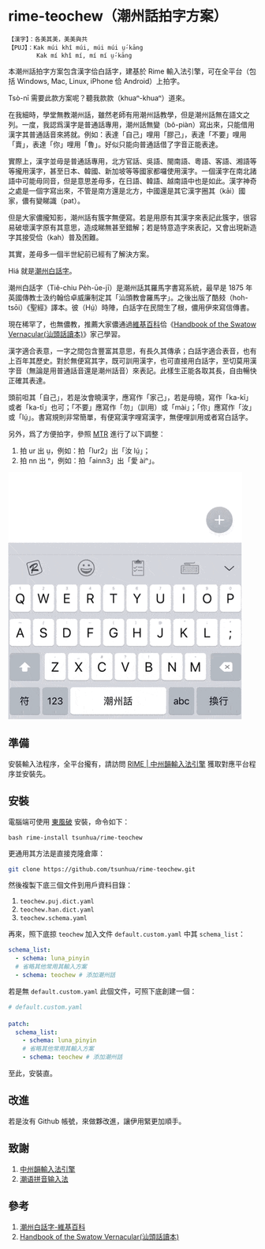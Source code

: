 # rime-teochew（潮州話拍字方案）

```
【漢字】：各美其美，美美與共
【PUJ】：Kak múi khî múi, múi múi ṳ́-kāng
        Kak mí khî mí, mí mí ṳ́-kāng
```

本潮州話拍字方案包含漢字佮白話字，建基於 Rime 輸入法引擎，可在全平台（包括 Windows, Mac, Linux, iPhone 佮 Android）上拍字。

Tsò-nī 需要此款方案呢？聽我款款（khuaⁿ-khuaⁿ）道來。

在我細時，學堂無教潮州話，雖然老師有用潮州話教學，但是潮州話無在語文之列。一度，我認爲漢字是普通話專用，潮州話無變（bô-piàn）寫出來，只能借用漢字其普通話音來將就。例如：表達「自己」哩用「膠己」，表達「不要」哩用「賣」，表達「你」哩用「魯」。好似只能向普通話借了字音正能表達。

實際上，漢字並毋是普通話專用，北方官話、吳語、閩南語、粵語、客語、湘語等等攏用漢字，甚至日本、韓國、新加坡等等國家都囉使用漢字。一個漢字在南北諸語中可能毋同音，但是意思差毋多，在日語、韓語、越南語中也是如此。漢字神奇之處是一個字寫出來，不管是南方還是北方，中國還是其它漢字圈其（kāi）國家，儂有變睇識（pat）。

但是大家儂攏知影，潮州話有簇字無便寫。若是用原有其漢字來表記此簇字，很容易破壞漢字原有其意思，造成睇無甚至錯解；若是特意造字來表記，又會出現新造字其接受佮（kah）普及困難。

其實，差毋多一個半世紀前已經有了解決方案。

Hiá 就是[潮州白話字](https://zh.wikipedia.org/wiki/%E6%BD%AE%E5%B7%9E%E7%99%BD%E8%A9%B1%E5%AD%97)。

潮州白話字（Tiê-chiu Pe̍h-ūe-jī）是潮州話其羅馬字書寫系統，最早是 1875 年英國傳教士汲约翰佮卓威廉制定其「汕頭教會羅馬字」。之後出版了酷㩼（hoh-tsōi）《聖經》譯本。彼（Hṳ́）時陣，白話字在民間生了根，儂用伊來寫信傳書。

現在稀罕了，也無儂教，推薦大家儂通過[維基百科](https://zh.wikipedia.org/wiki/%E6%BD%AE%E5%B7%9E%E7%99%BD%E8%A9%B1%E5%AD%97)佮《[Handbook of the Swatow Vernacular(汕頭話讀本)](https://hokkien-writing.github.io/swatowbook/main/)》家己學習。

漢字適合表意，一字之間包含豐富其意思，有長久其傳承；白話字適合表音，也有上百年其歷史。對於無便寫其字，既可訓用漢字，也可直接用白話字，至切莫用漢字音（無論是用普通話音還是潮州話音）來表記。此樣生正能各取其長，自由暢快正確其表達。

頭前呾其「自己」，若是汝會曉漢字，應寫作「家己」，若是毋曉，寫作「ka-kī」或者「ka-tī」也可；「不要」應寫作「勿」（訓用）或「mài」；「你」應寫作「汝」或「lṳ́」。書寫規則非常簡單，有便寫漢字哩寫漢字，無便哩訓用或者寫白話字。

另外，爲了方便拍字，參照 [MTR](http://tappcdn.resources.teochew.pw/files/20170114001.pdf) 進行了以下調整：

1. 拍 ur 出 ṳ，例如：拍「lur2」出「汝 lṳ́」；
2. 拍 nn 出 ⁿ，例如：拍「ainn3」出「愛 àiⁿ」。

![有閒來食茶](img/u-oinn-lai-chiah-te.GIF)

## 準備

安裝輸入法程序，全平台攏有，請訪問 [RIME | 中州韻輸入法引擎](https://rime.im/download/) 獲取對應平台程序並安裝先。

## 安裝

電腦端可使用 [東風破](https://github.com/rime/plum) 安裝，命令如下：

``` shell
bash rime-install tsunhua/rime-teochew
```

更通用其方法是直接克隆倉庫：

```bash
git clone https://github.com/tsunhua/rime-teochew.git
```

然後複製下底三個文件到用戶資料目錄：

1. `teochew.puj.dict.yaml`
2. `teochew.han.dict.yaml`
3. `teochew.schema.yaml` 

再來，照下底掠 `teochew` 加入文件 `default.custom.yaml` 中其 `schema_list`：

``` yaml
schema_list:
  - schema: luna_pinyin
  # 省略其他常用其輸入方案
  - schema: teochew # 添加潮州話
```

若是無 `default.custom.yaml` 此個文件，可照下底創建一個：

```yaml
# default.custom.yaml

patch:
  schema_list:
    - schema: luna_pinyin
    # 省略其他常用其輸入方案
    - schema: teochew # 添加潮州話
```

至此，安裝直。

## 改進

若是汝有 Github 帳號，來做夥改進，讓伊用緊更加順手。

## 致謝

1. [中州韻輸入法引擎](https://rime.im/)
2. [潮语拼音输入法](https://github.com/kahaani/dieghv)

## 參考

1. [潮州白話字-維基百科](https://zh.wikipedia.org/wiki/%E6%BD%AE%E5%B7%9E%E7%99%BD%E8%A9%B1%E5%AD%97)
2. [Handbook of the Swatow Vernacular(汕頭話讀本)](https://hokkien-writing.github.io/swatowbook/main/)
